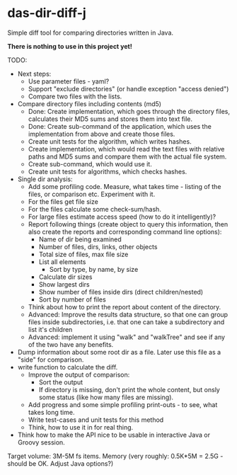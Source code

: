 # das-dir-diff-j
Simple diff tool for comparing directories written in Java.

**There is nothing to use in this project yet!**

TODO:
* Next steps:
  * Use parameter files - yaml?
  * Support "exclude directories" (or handle exception "access denied")
  * Compare two files with the lists.
* Compare directory files including contents (md5)
  * Done: Create implementation, which goes through the directory files, calculates their MD5 sums and
    stores them into text file.
  * Done: Create sub-command of the application, which uses the implementation from above and create those files.
  * Create unit tests for the algorithm, which writes hashes.
  * Create implementation, which would read the text files with relative paths and MD5 sums and compare
    them with the actual file system.
  * Create sub-command, which would use it.
  * Create unit tests for algorithms, which checks hashes.
* Single dir analysis:
  * Add some profiling code. Measure, what takes time - listing of the files, or comparison etc. Experiment with it.
  * For the files get file size
  * For the files calculate some check-sum/hash.
  * For large files estimate access speed (how to do it intelligently)?
  * Report following things (create object to query this information, then also create the reports and corresponding command line options):
    * Name of dir being examined
    * Number of files, dirs, links, other objects
    * Total size of files, max file size
    * List all elements
      * Sort by type, by name, by size
    * Calculate dir sizes
    * Show largest dirs
    * Show number of files inside dirs (direct children/nested)
    * Sort by number of files
  * Think about how to print the report about content of the directory.
  * Advanced: Improve the results data structure, so that one can group files
    inside subdirectories, i.e. that one can take a subdirectory and list
    it's children
  * Advanced: implement it using "walk" and "walkTree" and see if any of the two
    have any benefits.
* Dump information about some root dir as a file. Later use this file as a "side" for comparison.
* write function to calculate the diff.
  * Improve the output of comparison:
    * Sort the output
    * If directory is missing, don't print the whole content, but onsly some status (like how many files are missing).
  * Add progress and some simple profiling print-outs - to see, what takes long time.
  * Write test-cases and unit tests for this method
  * Think, how to use it in for real thing.
* Think how to make the API nice to be usable in interactive Java or Groovy session.

Target volume: 3M-5M fs items.
Memory (very roughly: 0.5K*5M = 2.5G - should be OK. Adjust Java options?)